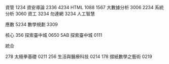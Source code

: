 資管
1234 資安導論 2336
4234 HTML 1088 
1567 大數據分析 3006
2234 系統分析 3060
資工
3234 勿連網 
3234 人工智慧

應數
5234 數學規劃 3309

核心
356 探索臺中城 0650
5AB 探索臺中城 0111


統合 

278 太極拳基礎 0211
256 生活與醫療科技 0214
178 摺紙數學之藝術 0219